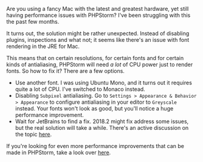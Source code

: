 Are you using a fancy Mac with the latest and greatest hardware, 
yet still having performance issues with PHPStorm? 
I've been struggling with this the past few months.

It turns out, the solution might be rather unexpected. 
Instead of disabling plugins, inspections and what not; 
it seems like there's an issue with font rendering in the JRE for Mac.

This means that on certain resolutions, for certain fonts and for certain kinds of antialiasing,
PHPStorm will need *a lot* of CPU power just to render fonts.
So how to fix it? There are a few options.

- Use another font. I was using Ubuntu Mono, and it turns out it requires quite a lot of CPU.
I've switched to Monaco instead.
- Disabling `Subpixel` antialiasing. Go to `Settings > Appearance & Behavior > Appearance` 
to configure antialiasing in your editor to `Greyscale` instead. 
Your fonts won't look as good, but you'll notice a huge performance improvement.
- Wait for JetBrains to find a fix. 2018.2 might fix address some issues, 
but the real solution will take a while. There's an active discussion on the topic [here](*https://youtrack.jetbrains.com/issue/JRE-526#u=1466510431624).

If you're looking for even more performance improvements that can be made in PHPStorm, 
take a look over [here](/blog/phpstorm-performance).  
